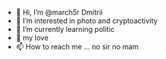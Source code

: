 - 👋 Hi, I’m @march5r Dmitrii
- 👀 I’m interested in photo and cryptoactivity
- 🌱 I’m currently learning politic
- 💞️ my love
- 📫 How to reach me ...
no sir no mam
<!--- xch eth arb op apt ksm zora btc 
march5r/march5r is a ✨ special ✨ repository because its `README.md` (this file) appears on your GitHub profile.
You can click the Preview link to take a look at your changes.
--->
